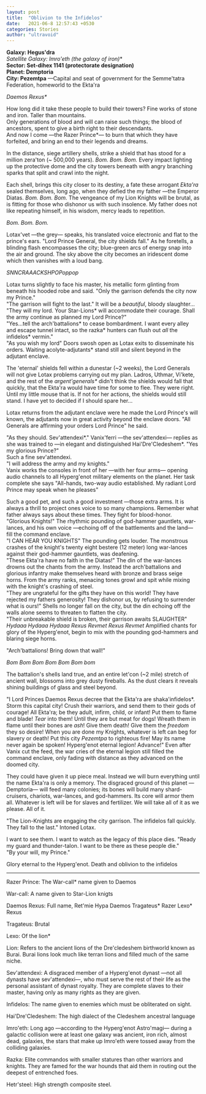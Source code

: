 ```yaml
---
layout: post
title:  "Oblivion to the Infidelos"
date:   2021-06-8 12:57:43 +0530
categories: Stories
author: "ultravoid"
---
```


**Galaxy: Hegus'dra**<br>
**Satellite Galaxy: Imro'eth* (the galaxy of iron)**<br>
**Sector: Set-dihex 1141 (protectorate designation)**<br>
**Planet: Demptoria**<br>
**City: Pezemtpa** —Capital and seat of government for the Semme'tatra Federation, homeworld to the Ekta'ra<br>

_Daemos Rexus*_

How long did it take these people to build their towers? Fine works of stone and iron. Taller than mountains.<br>
Only generations of blood and will can raise such things; the blood of ancestors, spent to give a birth right to their descendants.<br>
And now I come —the Razer Prince*— to burn that which they have forfeited, and bring an end to their legends and dreams.

In the distance, siege artillery shells, strike a shield that has stood for a million zera'ton (~ 500,000 years). _Bom. Bom. Bom._ Every impact lighting up the protective dome and the city towers beneath with angry branching sparks that split and crawl into the night.<br>

Each shell, brings this city closer to its destiny, a fate these arrogant _Ekta'ra_ sealed themselves, long ago, when they defied the my father —the Emperor Diatas. _Bom. Bom. Bom._ The vengeance of my Lion Knights will be brutal, as is fitting for those who dishonor us with such insolence. My father does not like repeating himself, in his wisdom, mercy leads to repetition.

_Bom. Bom. Bom._

Lotax'vet —the grey— speaks, his translated voice electronic and flat to the prince's ears. "Lord Prince General, the city shields fall." As he foretells, a blinding flash encompasses the city; blue-green arcs of energy snap into the air and ground. The sky above the city becomes an iridescent dome which then vanishes with a loud bang.

_SNNCRAAACKSHPOPoppop_

Lotax turns slightly to face his master, his metallic form glinting from beneath his hooded robe and said. "Only the garrison defends the city now my Prince."<br>
"The garrison will fight to the last." It will be a _beautiful_, bloody slaughter...<br>
"They will my lord. Your Star-Lions* will accommodate their courage. Shall the army continue as planned my Lord Prince?"<br>
"Yes...tell the arch'battalions* to cease bombardment. I want every alley and escape tunnel intact, so the razka* hunters can flush out _all_ the infidelos* vermin."<br>
"As you wish my lord" Doors swosh open as Lotax exits to disseminate his orders. Waiting acolyte-adjutants* stand still and silent beyond in the adjutant enclave.<br>

The 'eternal' shields fell within a dunestar (~2 weeks), the Lord Generals will not give Lotax problems carrying out my plan. Ladros, Uthmar, Vi'kete, and the rest of the _argent'generals*_ didn't think the shields would fall that quickly, that the Ekta'ra would have time for some to flee. They were right. Until my little mouse that is. If not for her actions, the shields would still stand. I have yet to decided if I should spare her...

Lotax returns from the adjutant enclave were he made the Lord Prince's will known, the adjutants now in great activity beyond the enclave doors. "All Generals are affirming your orders Lord Prince" he said.

"As they should. Sev'attendexi\*." Vanix'ferri —the sev'attendexi— replies as she was trained to —in elegant and distinguished Hai'Dre'Cledeshem*. "Yes my glorious Prince?"<br>
Such a fine sev'attendexi.<br>
"I will address the army and my knights."<br>
Vanix works the consoles in front of her —with her four arms— opening audio channels to all Hyperg'enot military elements on the planet. Her task complete she says "All-hands, two-way audio established. My radiant Lord Prince may speak when he pleases"<br>

Such a good pet, and such a good investment —those extra arms. It is always a thrill to project ones voice to so many champions. Remember what father always says about these times. They fight for blood-honor.<br>
"Glorious Knights!" The rhythmic pounding of god-hammer gauntlets, war-lances, and his own voice —echoing off of the battlements and the land— fill the command enclave.<br>
"I CAN HEAR YOU KNIGHTS" The pounding gets louder. The monstrous crashes of the knight's twenty eight bestere (12 meter) long war-lances against their god-hammer gauntlets, was deafening.<br>
"These Ekta'ra have no faith in the Diatas!" The din of the war-lances drowns out the chants from the army. Instead the arch'battalions and glorious infantry make themselves heard with bronze and brass seige horns. From the army ranks, menacing tones growl and spit while mixing with the knight's crashing of steel.<br>
"They are ungrateful for the gifts they have on this world! They have rejected my fathers generosity! They dishonor us, by refusing to surrender what is ours!" Shells no longer fall on the city, but the din echoing off the walls alone seems to threaten to flatten the city.<br>
"Their unbreakable shield is broken, their garrison awaits SLAUGHTER" _Hydaaa Hydaaa Hydaaa_ _Rexus Revmet Rexus Revmet_ Amplified chants for glory of the Hyperg'enot, begin to mix with the pounding god-hammers and blaring siege horns.<br>

"Arch'battalions! Bring down that wall!"

_Bom Bom Bom Bom Bom Bom bom_

The battalion's shells land true, and an entire let'con (~2 mile) stretch of ancient wall, blossoms into grey dusty fireballs. As the dust clears it reveals shining buildings of glass and steel beyond.

"I Lord Princes Daemos Rexus decree that the Ekta'ra are shaka'infidelos*. Storm this capital city! Crush their warriors, and send them to their gods of courage! All Ekta'ra; be they adult, infirm, child, or infant! Put them to flame and blade! _Tear_ into them! Until they are but meat for dogs! Wreath them in flame until their bones are _ash_! Give them death! Give them the _freedom_ they so desire! When you are done my Knights, whatever is left can beg for slavery or death! Put this city _Pezemtpa_ to righteous fire! May its name never again be spoken! Hyperg'enot eternal legion! Advance!" Even after Vanix cut the feed, the war cries of the eternal legion still filled the command enclave, only fading with distance as they advanced on the doomed city.

They could have given it up piece meal. Instead we will burn everything until the name Ekta'ra is only a memory. The disgraced ground of this planet —Demptoria— will feed many colonies; its bones will build many shard-cruisers, chariots, war-lances, and god-hammers. Its core will armor them all. Whatever is left will be for slaves and fertilizer. We will take all of it as we please. All of it.

"The Lion-Knights are engaging the city garrison. The infidelos fall quickly. They fall to the last." Intoned Lotax.

I want to see them. I want to watch as the legacy of this place dies. "Ready my guard and thunder-talon. I want to be there as these people die."<br>
"By your will, my Prince."

Glory eternal to the Hyperg'enot. Death and oblivion to the infidelos

----------------------

Razer Prince: The War-call* name given to Daemos

War-call: A name given to Star-Lion knigts

Daemos Rexus: Full name, Ret'mie Hypa Daemos Tragateus* Razer Lexo* Rexus

Tragateus: Brutal

Lexo: Of the lion*

Lion: Refers to the ancient lions of the Dre'cledeshem birthworld known as Burai. Burai lions look much like terran lions and filled much of the same niche.

Sev'attendexi: A disgraced member of a Hyperg'enot dynast —not all dynasts have sev'attendexi—, who must serve the rest of their life as the personal assistant of dynast royalty. They are complete slaves to their master, having only as many rights as they are given.

Infidelos: The name given to enemies which must be obliterated on sight.

Hai'Dre'Cledeshem: The high dialect of the Cledeshem ancestral language

Imro'eth: Long ago —according to the Hyperg'enot Astro'magi— during a galactic collision were at least one galaxy was ancient, iron rich, almost dead, galaxies, the stars that make up Imro'eth were tossed away from the colliding galaxies.

Razka: Elite commandos with smaller statures than other warriors and knights. They are famed for the war hounds that aid them in routing out the deepest of entrenched foes.

Hetr'steel: High strength composite steel.
